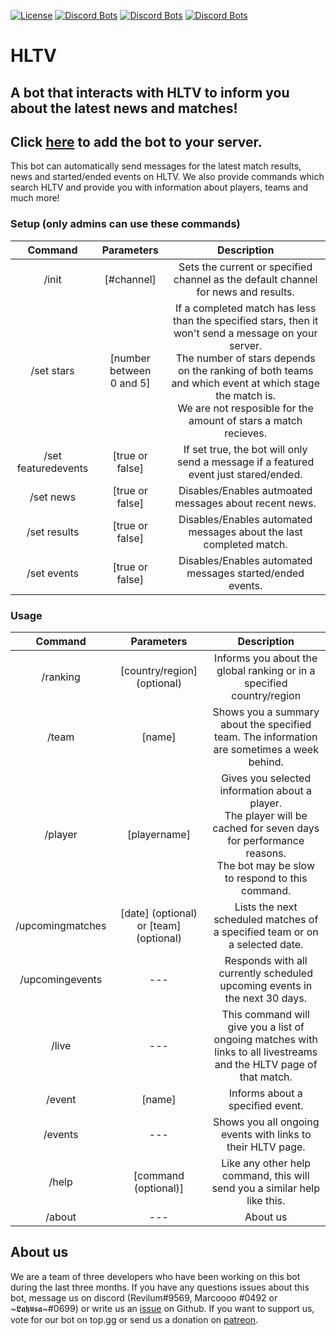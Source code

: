 [![License](https://i.creativecommons.org/l/by-nc/4.0/88x31.png)](http://creativecommons.org/licenses/by-nc/4.0/)
[![Discord Bots](https://top.gg/api/widget/status/807182830752628766.svg)](https://top.gg/bot/807182830752628766)
[![Discord Bots](https://top.gg/api/widget/servers/807182830752628766.svg)](https://top.gg/bot/807182830752628766)
[![Discord Bots](https://top.gg/api/widget/upvotes/807182830752628766.svg)](https://top.gg/bot/807182830752628766)
# HLTV
## A bot that interacts with HLTV to inform you about the latest news and matches!
## Click [here](https://discord.com/api/oauth2/authorize?client_id=807182830752628766&permissions=536922112&scope=bot) to add the bot to your server.
This bot can automatically send messages for the latest match results, news and started/ended events on HLTV.
We also provide commands which search HLTV and provide you with information about players, teams and much more!
### Setup (only admins can use these commands)
| Command | Parameters | Description |
|:-:|:-:|:-:|
| /init | [#channel] | Sets the current or specified channel as the default channel for news and results. |
| /set stars | [number between <br /> 0 and 5] | If a completed match has less than the specified stars, then it won't send a message on your server. <br /> The number of stars depends on the ranking of both teams and which event at which stage the match is. <br /> We are not resposible for the amount of stars a match recieves. |
| /set featuredevents | [true or false] | If set true, the bot will only send a message if a featured event just stared/ended. |
| /set news | [true or false] | Disables/Enables autmoated messages about recent news.|
| /set results | [true or false] | Disables/Enables automated messages about the last completed match.|
| /set events | [true or false] | Disables/Enables automated messages started/ended events.|
### Usage
| Command | Parameters | Description |
|:-:|:-:|:-:|
| /ranking | [country/region] (optional) | Informs you about the global ranking or in a specified country/region |
| /team | [name] | Shows you a summary about the specified team. The information are sometimes a week behind.|
| /player | [playername] | Gives you selected information about a player. <br /> The player will be cached for seven days for performance reasons. <br /> The bot may be slow to respond to this command.|
| /upcomingmatches | [date] (optional) or [team] (optional)| Lists the next scheduled matches of a specified team or on a selected date. |
| /upcomingevents | --- | Responds with all currently scheduled upcoming events in the next 30 days. |
| /live | --- | This command will give you a list of ongoing matches with links to all livestreams and the HLTV page of that match. |
| /event | [name] | Informs about a specified event.|
| /events | --- | Shows you all ongoing events with links to their HLTV page. |
| /help | [command (optional)] | Like any other help command, this will send you a similar help like this. |
| /about | --- | About us |
## About us
We are a team of three developers who have been working on this bot during the last three months.
If you have any questions issues about this bot, message us on discord (Revilum#9569, Marcoooo
#0492 or \~𝕷𝖆𝖍𝖚𝖘𝖆~#0699) or write us an [issue](https://github.com/Zsunamy/HLTVDiscordBridge/issues) on Github. If you want to support us, vote for our bot on top.gg or send us a donation on [patreon](https://www.patreon.com/zsunamy).

